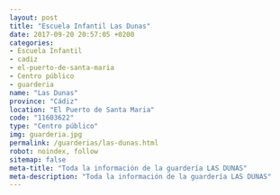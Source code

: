 ```yaml
---
layout: post
title: "Escuela Infantil Las Dunas"
date: 2017-09-20 20:57:05 +0200
categories:
- Escuela Infantil
- cadiz
- el-puerto-de-santa-maria
- Centro público
- guarderia
name: "Las Dunas"
province: "Cádiz"
location: "El Puerto de Santa Maria"
code: "11603622"
type: "Centro público"
img: guarderia.jpg
permalink: /guarderias/las-dunas.html
robot: noindex, follow
sitemap: false
meta-title: "Toda la información de la guardería LAS DUNAS"
meta-description: "Toda la información de la guardería LAS DUNAS"
---
```

